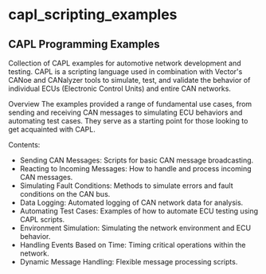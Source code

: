 # capl_scripting_examples
CAPL Programming Examples
-----------------------------------------------------------------------------------------------------------------------------
Collection of CAPL examples for automotive network development and testing. 
CAPL is a scripting language used in combination with Vector's CANoe and CANalyzer tools to simulate, test, and validate the behavior of individual ECUs (Electronic Control Units)
and entire CAN networks.

Overview
The examples provided a range of fundamental use cases, from sending and receiving CAN messages to simulating ECU behaviors and automating test cases. 
They serve as a starting point for those looking to get acquainted with CAPL.

Contents:
- Sending CAN Messages: Scripts for basic CAN message broadcasting.
- Reacting to Incoming Messages: How to handle and process incoming CAN messages.
- Simulating Fault Conditions: Methods to simulate errors and fault conditions on the CAN bus.
- Data Logging: Automated logging of CAN network data for analysis.
- Automating Test Cases: Examples of how to automate ECU testing using CAPL scripts.
- Environment Simulation: Simulating the network environment and ECU behavior.
- Handling Events Based on Time: Timing critical operations within the network.
- Dynamic Message Handling: Flexible message processing scripts.
